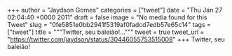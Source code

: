 
+++
author = "Jaydson Gomes"
categories = ["tweet"]
date = "Thu Jan 27 02:04:40 +0000 2011"
draft = false
image = "No media found for this Tweet"
slug = "0fe5851e0bb2941f5319af0fadcd7edb57e65c14"
tags = ["tweet"]
title = """Twitter, seu baleião!..."""
tweet = true
tweet_url = "https://twitter.com/jaydson/status/30446055753515008"
+++
Twitter, seu baleião!
